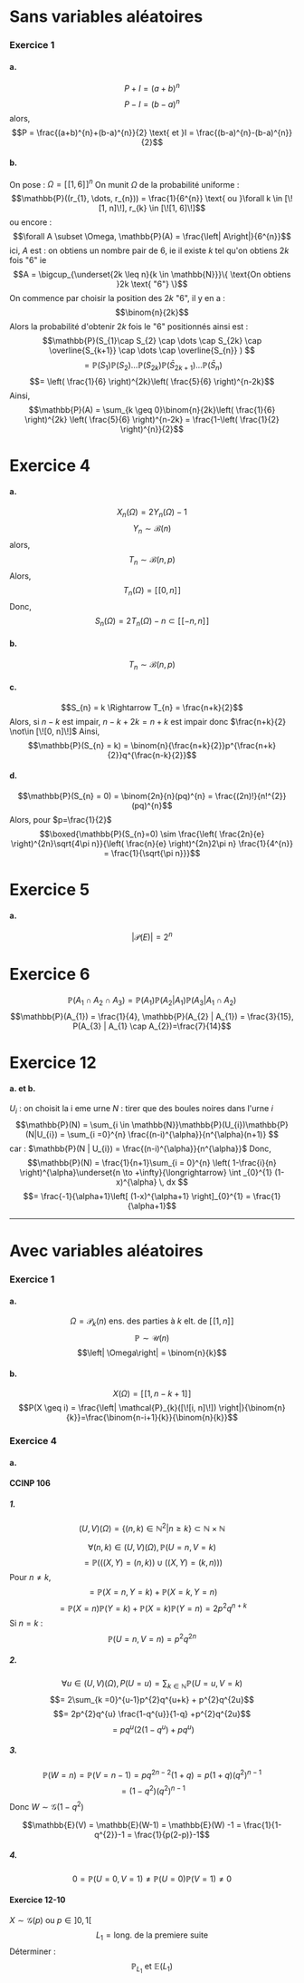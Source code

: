 # Sans variables aléatoires
### Exercice 1
#### a.
$$P+I = (a+b)^{n}$$
$$P-I = (b-a)^{n}$$
alors, 
$$P = \frac{(a+b)^{n}+(b-a)^{n}}{2} \text{ et }I = \frac{(b-a)^{n}-(b-a)^{n}}{2}$$

#### b.
On pose : $\Omega = [\![1, 6]\!]^{n}$
On munit $\Omega$ de la probabilité uniforme : 
$$\mathbb{P}((r_{1}, \dots, r_{n})) = \frac{1}{6^{n}} \text{ ou }\forall k \in [\![1, n]\!], r_{k} \in [\![1, 6]\!]$$
ou encore : 
$$\forall A \subset \Omega, \mathbb{P}(A) = \frac{\left| A\right|}{6^{n}}$$
ici, $A$ est : on obtiens un nombre pair de $6$, ie il existe $k$ tel qu'on obtiens $2k$ fois "6"
ie 
$$A = \bigcup_{\underset{2k \leq n}{k \in \mathbb{N}}}\{ \text{On obtiens }2k \text{ "6"} \}$$
On commence par choisir la position des $2k$ "$6$", il y en a : 
$$\binom{n}{2k}$$
Alors la probabilité d'obtenir $2k$ fois le "$6$" positionnés ainsi est : 
$$\mathbb{P}(S_{1}\cap S_{2} \cap \dots \cap S_{2k} \cap \overline{S_{k+1}} \cap \dots \cap \overline{S_{n}} ) $$
$$= \mathbb{P}(S_{1})\mathbb{P}(S_{2})\dots \mathbb{P}(S_{2k})\mathbb{P}(\bar{S}_{2k+1})\dots \mathbb{P}(\bar{S}_{n})$$
$$= \left( \frac{1}{6} \right)^{2k}\left( \frac{5}{6} \right)^{n-2k}$$
Ainsi, 
$$\mathbb{P}(A) = \sum_{k \geq 0}\binom{n}{2k}\left( \frac{1}{6} \right)^{2k} \left( \frac{5}{6} \right)^{n-2k} = \frac{1-\left( \frac{1}{2} \right)^{n}}{2}$$

# Exercice 4
#### a.
$$X_{n}(\Omega) = 2Y_{n}(\Omega) -1$$
$$Y_{n} \sim \mathcal{B}(n)$$
alors, 
$$T_{n} \sim \mathcal{B}(n, p)$$
Alors, 
$$T_{n}(\Omega) = [\![0,n]\!]$$
Donc, 
$$S_{n}(\Omega) = 2T_{n}(\Omega) - n \subset [\![-n, n]\!]$$

#### b.
$$T_{n} \sim \mathcal{B}(n, p)$$

#### c.
$$S_{n} = k \Rightarrow T_{n} = \frac{n+k}{2}$$
Alors, si $n-k$ est impair, $n-k+2k=n+k$ est impair donc $\frac{n+k}{2} \not\in [\![0, n]\!]$
Ainsi, 
$$\mathbb{P}(S_{n} = k) = \binom{n}{\frac{n+k}{2}}p^{\frac{n+k}{2}}q^{\frac{n-k}{2}}$$

#### d.
$$\mathbb{P}(S_{n}  = 0) = \binom{2n}{n}(pq)^{n} = \frac{(2n)!}{n!^{2}} (pq)^{n}$$
Alors, pour $p=\frac{1}{2}$
$$\boxed{\mathbb{P}(S_{n}=0) \sim \frac{\left( \frac{2n}{e} \right)^{2n}\sqrt{4\pi n}}{\left( \frac{n}{e} \right)^{2n}2\pi n} \frac{1}{4^{n}} = \frac{1}{\sqrt{\pi n}}}$$


# Exercice 5
#### a.
$$\left| \mathcal{P}(E)\right| = 2^{n}$$





# Exercice 6
$$\mathbb{P}(A_{1} \cap A_{2} \cap A_{3}) = \mathbb{P}(A_{1})\mathbb{P}(A_{2} | A_{1}) \mathbb{P}(A_{3}| A_{1}\cap A_{2})$$
$$\mathbb{P}(A_{1}) = \frac{1}{4}, \mathbb{P}(A_{2} | A_{1}) = \frac{3}{15}, P(A_{3} | A_{1} \cap A_{2})=\frac{7}{14}$$


# Exercice 12
#### a. et b.
$U_{i}$ : on choisit la i eme urne 
$N$ : tirer que des boules noires dans l'urne $i$
$$\mathbb{P}(N) = \sum_{i \in \mathbb{N}}\mathbb{P}(U_{i})\mathbb{P}(N|U_{i}) = \sum_{i =0}^{n} \frac{(n-i)^{\alpha}}{n^{\alpha}(n+1)} $$
car : $\mathbb{P}(N | U_{i}) = \frac{(n-i)^{\alpha}}{n^{\alpha}}$
Donc, 
$$\mathbb{P}(N) = \frac{1}{n+1}\sum_{i = 0}^{n} \left( 1-\frac{i}{n} \right)^{\alpha}\underset{n \to +\infty}{\longrightarrow} \int _{0}^{1} (1-x)^{\alpha}  \, dx $$
$$= \frac{-1}{\alpha+1}\left[ (1-x)^{\alpha+1} \right]_{0}^{1} = \frac{1}{\alpha+1}$$

___
# Avec variables aléatoires
### Exercice 1
#### a.
$$\Omega = \mathcal{P}_{k}(n) \text{ ens. des parties à }k \text{ elt. de }[\![1, n]\!]$$
$$\mathbb{P} \sim \mathcal{U}(n)$$
$$\left| \Omega\right| = \binom{n}{k}$$

#### b.
$$X(\Omega) = [\![1, n-k+1]\!]$$
$$P(X \geq i) = \frac{\left| \mathcal{P}_{k}([\![i, n]\!]) \right|}{\binom{n}{k}}=\frac{\binom{n-i+1}{k}}{\binom{n}{k}}$$

### Exercice 4
#### a.



#### CCINP 106
##### 1.
$$(U, V)(\Omega) = \{ (n, k) \in \mathbb{N}^{2} | n \geq k \} \subset \mathbb{N}\times \mathbb{N}$$

$$\forall (n, k) \in (U, V)(\Omega), \mathbb{P}(U = n, V = k) $$
$$= \mathbb{P}(((X, Y) = (n, k) )\cup ((X, Y) = (k, n) ))$$
Pour $n \neq k$, 
$$= \mathbb{P}(X=n, Y=k) + \mathbb{P}(X = k, Y = n)$$
$$= \mathbb{P}(X=n)\mathbb{P}(Y=k) + \mathbb{P}(X=k) \mathbb{P}(Y=n)=2p^{2}q^{n+k}$$
Si $n=k$ : 
$$\mathbb{P}(U =n, V=n) = p^{2}q^{2n}$$
##### 2.
$$\forall u \in (U, V)(\Omega), P(U = u) = \sum_{k \in \mathbb{N}}\mathbb{P}(U =u, V=k) $$
$$= 2\sum_{k =0}^{u-1}p^{2}q^{u+k} + p^{2}q^{2u}$$
$$= 2p^{2}q^{u} \frac{1-q^{u}}{1-q} +p^{2}q^{2u}$$
$$= pq^{u}(2(1-q^{u})+pq^{u})$$

##### 3.
$$\mathbb{P}(W = n)= \mathbb{P}(V = n-1)=pq^{2n-2}(1+q) = p(1+q)(q^{2})^{n-1}$$
$$= (1-q^{2})(q^{2})^{n-1}$$
Donc $W \sim \mathcal{G}(1-q^{2})$

$$\mathbb{E}(V) = \mathbb{E}(W-1) = \mathbb{E}(W) -1 = \frac{1}{1-q^{2}}-1 = \frac{1}{p(2-p)}-1$$

##### 4.
$$0 = \mathbb{P}(U = 0, V=1) \neq \mathbb{P}(U = 0)\mathbb{P}(V = 1) \neq 0$$

#### Exercice 12-10
$X \sim \mathcal{G}(p)$ ou $p \in ]0, 1[$ 
$$L_{1} = \text{long. de la premiere suite }$$
Déterminer : 
$$\mathbb{P}_{L_{1}} \text{ et } \mathbb{E}(L_{1})$$
